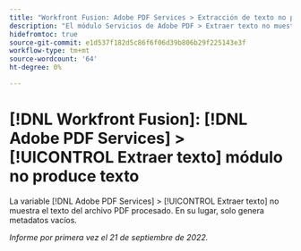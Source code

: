 ```yaml
---
title: "Workfront Fusion: Adobe PDF Services > Extracción de texto no produce texto"
description: "El módulo Servicios de Adobe PDF > Extraer texto no muestra el texto del archivo de PDF procesado. En su lugar, solo genera metadatos vacíos. "
hidefromtoc: true
source-git-commit: e1d537f182d5c86f6f06d39b806b29f225143e3f
workflow-type: tm+mt
source-wordcount: '64'
ht-degree: 0%

---
```



# [!DNL Workfront Fusion]: [!DNL Adobe PDF Services] > [!UICONTROL Extraer texto] módulo no produce texto

La variable [!DNL Adobe PDF Services] > [!UICONTROL Extraer texto] no muestra el texto del archivo PDF procesado. En su lugar, solo genera metadatos vacíos.

_Informe por primera vez el 21 de septiembre de 2022._


